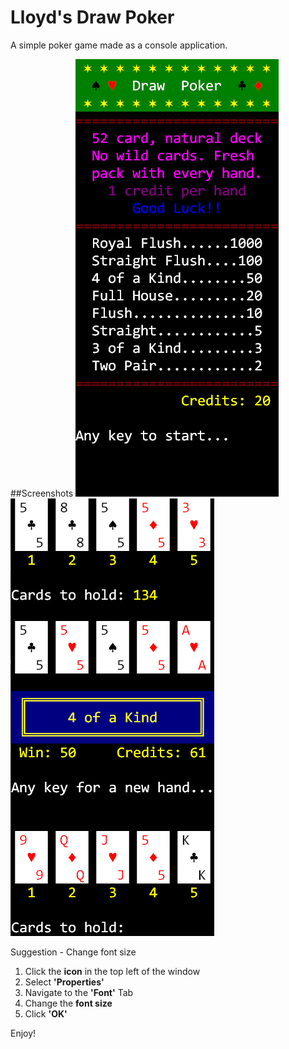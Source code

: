 # Lloyd's Draw Poker
A simple poker game made as a console application.

##Screenshots
![Introduction](https://raw.githubusercontent.com/Lloyd-James-dev/DrawPoker/master/DrawPoker/Resources/DrawPoker_Intro.png)
![In-game](https://raw.githubusercontent.com/Lloyd-James-dev/DrawPoker/master/DrawPoker/Resources/DrawPoker_Game.png)

Suggestion - Change font size
1. Click the **icon** in the top left of the window
2. Select **'Properties'**
3. Navigate to the **'Font'** Tab
4. Change the **font size**
5. Click **'OK'**

Enjoy!